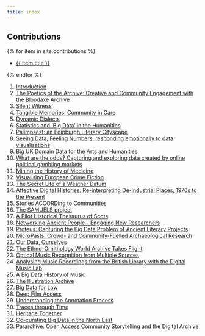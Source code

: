 ```yaml
---
title: index
---
```


## Contributions

{% for item in site.contributions %}

<ul><li><a href="{{ site.baseurl }}{{ item.url }}">{{ item.title }}</a></li></ul>

{% endfor %}


1. [Introduction](01_Introduction.html)
2. [The Poetics of the Archive: Creative and Community Engagement with the Bloodaxe Archive](02.html)
3. [Silent Witness](03.html)
4. [Tangible Memories: Community in Care](04.html)
5. [Dynamic Dialects](05.html)
6. [Statistics and ‘Big Data’ in the Humanities](06.html)
7. [Palimpsest: an Edinburgh Literary Cityscape](07.html)
8. [Seeing Data, Feeling Numbers: responding emotionally to data visualisations](08.html)
9. [Big UK Domain Data for the Arts and Humanities](09.html)
10. [What are the odds? Capturing and exploring data created by online political gambling markets](10.html)
11. [Mining the History of Medicine](11.html)
12. [Visualising European Crime Fiction](12.html)
13. [The Secret Life of a Weather Datum](13.html)
14. [Affective Digital Histories: Re-interpreting De-industrial Places, 1970s to the Present
](14.html)
15. [Stories ACCORDing to Communities](15.html)
16. [The SAMUELS project](16.html)
17. [A Pilot Historical Thesaurus of Scots](17.html)
18. [Networking Ancient People - Engaging New Researchers](18.html)
19. [Proteus: Capturing the Big Data Problem of Ancient Literary Projects](19.html)
20. [MicroPasts: Crowd- and Community-Fuelled Archaeological Research](20.html)
21. [Our Data, Ourselves](21.html)
22. [The Ethno-Ornithology World Archive Takes Flight](22.html)
23. [Optical Music Recognition from Multiple Sources](23.html)
24. [Analysing Music Recordings from the British Library with the Digital Music Lab](24.html)
25. [A Big Data History of Music](25.html)
26. [The Illustration Archive](26.html)
27. [Big Data for Law](27.html)
28. [Deep Film Access](28.html)
29. [Understanding the Annotation Process](29.html)
30. [Traces through Time](30.html)
31. [Heritage Together](31.html)
32. [Co-curating Big Data in the North East](32.html)
33. [Pararchive: Open Access Community Storytelling and the Digital Archive](33.html)
